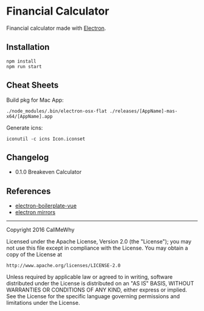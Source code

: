 Financial Calculator
================

Financial calculator made with [Electron](https://github.com/electron/electron).

## Installation

```
npm install
npm run start
```

## Cheat Sheets 

Build pkg for Mac App:

```
./node_modules/.bin/electron-osx-flat ./releases/[AppName]-mas-x64/[AppName].app
```

Generate icns:

```
iconutil -c icns Icon.iconset
```


## Changelog

- 0.1.0 Breakeven Calculator


## References

- [electron-boilerplate-vue](https://github.com/bradstewart/electron-boilerplate-vue)
- [electron mirrors](https://npm.taobao.org/mirrors/electron/)


******************************

Copyright 2016 CallMeWhy

Licensed under the Apache License, Version 2.0 (the "License");
you may not use this file except in compliance with the License.
You may obtain a copy of the License at

    http://www.apache.org/licenses/LICENSE-2.0

Unless required by applicable law or agreed to in writing, software
distributed under the License is distributed on an "AS IS" BASIS,
WITHOUT WARRANTIES OR CONDITIONS OF ANY KIND, either express or implied.
See the License for the specific language governing permissions and
limitations under the License.
